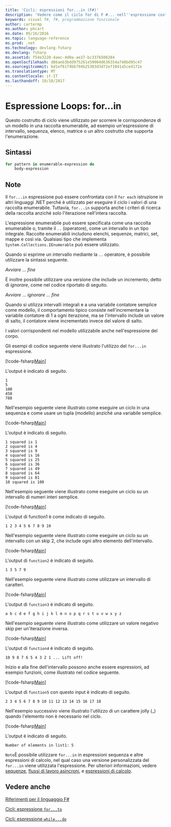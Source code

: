 ```yaml
---
title: 'Cicli: espressioni for...in (F#)'
description: 'Vedere come il ciclo for di F #... nell''espressione costrutto di ciclo viene utilizzato per scorrere le corrispondenze di un modello in una raccolta enumerabile.'
keywords: visual f#, f#, programmazione funzionale
author: cartermp
ms.author: phcart
ms.date: 05/16/2016
ms.topic: language-reference
ms.prod: .net
ms.technology: devlang-fsharp
ms.devlang: fsharp
ms.assetid: f54e3228-4aec-4d0a-ae37-bc3376508284
ms.openlocfilehash: d86aeb3bdd975261e59004d636354a740bd95c47
ms.sourcegitcommit: bd1ef61f4bb794b25383d3d72e71041a5ced172e
ms.translationtype: MT
ms.contentlocale: it-IT
ms.lasthandoff: 10/18/2017
---
```

# <a name="loops-forin-expression"></a>Espressione Loops: for...in

Questo costrutto di ciclo viene utilizzato per scorrere le corrispondenze di un modello in una raccolta enumerabile, ad esempio un'espressione di intervallo, sequenza, elenco, matrice o un altro costrutto che supporta l'enumerazione.


## <a name="syntax"></a>Sintassi

```fsharp
for pattern in enumerable-expression do
    body-expression
```

## <a name="remarks"></a>Note
Il `for...in` espressione può essere confrontata con il `for each` istruzione in altri linguaggi .NET perché è utilizzato per eseguire il ciclo i valori di una raccolta enumerabile. Tuttavia, `for...in` supporta anche i criteri di ricerca della raccolta anziché solo l'iterazione nell'intera raccolta.

L'espressione enumerabile può essere specificata come una raccolta enumerabile o, tramite il `..` (operatore), come un intervallo in un tipo integrale. Raccolte enumerabili includono elenchi, sequenze, matrici, set, mappe e così via. Qualsiasi tipo che implementa `System.Collections.IEnumerable` può essere utilizzato.

Quando si esprime un intervallo mediante la `..` operatore, è possibile utilizzare la sintassi seguente.

*Avviare* ... *fine*

È inoltre possibile utilizzare una versione che include un incremento, detto di *ignorare*, come nel codice riportato di seguito.

*Avviare* ... *ignorare* ... *fine*

Quando si utilizza intervalli integrali e a una variabile contatore semplice come modello, il comportamento tipico consiste nell'incrementare la variabile contatore di 1 a ogni iterazione, ma se l'intervallo include un valore di salto, il contatore viene incrementato invece del valore di salto.

I valori corrispondenti nel modello utilizzabile anche nell'espressione del corpo.

Gli esempi di codice seguente viene illustrato l'utilizzo del `for...in` espressione.

[!code-fsharp[Main](../../../samples/snippets/fsharp/lang-ref-2/snippet5201.fs)]

L'output è indicato di seguito.

```
1
5
100
450
788
```

Nell'esempio seguente viene illustrato come eseguire un ciclo in una sequenza e come usare un tupla (modello) anziché una variabile semplice.

[!code-fsharp[Main](../../../samples/snippets/fsharp/lang-ref-2/snippet5202.fs)]

L'output è indicato di seguito.

```
1 squared is 1
2 squared is 4
3 squared is 9
4 squared is 16
5 squared is 25
6 squared is 36
7 squared is 49
8 squared is 64
9 squared is 81
10 squared is 100
```

Nell'esempio seguente viene illustrato come eseguire un ciclo su un intervallo di numeri interi semplice.

[!code-fsharp[Main](../../../samples/snippets/fsharp/lang-ref-2/snippet5203.fs)]

L'output di function1 è come indicato di seguito.

```
1 2 3 4 5 6 7 8 9 10
```

Nell'esempio seguente viene illustrato come eseguire un ciclo su un intervallo con un skip 2, che include ogni altro elemento dell'intervallo.

[!code-fsharp[Main](../../../samples/snippets/fsharp/lang-ref-2/snippet5204.fs)]

L'output di `function2` è indicato di seguito.

```
1 3 5 7 9
```

Nell'esempio seguente viene illustrato come utilizzare un intervallo di caratteri.

[!code-fsharp[Main](../../../samples/snippets/fsharp/lang-ref-2/snippet5205.fs)]

L'output di `function3` è indicato di seguito.

```
a b c d e f g h i j k l m n o p q r s t u v w x y z
```

Nell'esempio seguente viene illustrato come utilizzare un valore negativo skip per un'iterazione inversa.

[!code-fsharp[Main](../../../samples/snippets/fsharp/lang-ref-2/snippet5208.fs)]

L'output di `function4` è indicato di seguito.

```
10 9 8 7 6 5 4 3 2 1 ... Lift off!
```

Inizio e alla fine dell'intervallo possono anche essere espressioni, ad esempio funzioni, come illustrato nel codice seguente.

[!code-fsharp[Main](../../../samples/snippets/fsharp/lang-ref-2/snippet5206.fs)]

L'output di `function5` con questo input è indicato di seguito.

```
2 3 4 5 6 7 8 9 10 11 12 13 14 15 16 17 18
```

Nell'esempio successivo viene illustrato l'utilizzo di un carattere jolly (_) quando l'elemento non è necessario nel ciclo.

[!code-fsharp[Main](../../../samples/snippets/fsharp/lang-ref-2/snippet5207.fs)]

L'output è indicato di seguito.

```
Number of elements in list1: 5
```

`Note`È possibile utilizzare `for...in` in espressioni sequenza e altre espressioni di calcolo, nel qual caso una versione personalizzata del `for...in` viene utilizzata l'espressione. Per ulteriori informazioni, vedere [sequenze](sequences.md), [flussi di lavoro asincroni](asynchronous-workflows.md), e [espressioni di calcolo](computation-expressions.md).


## <a name="see-also"></a>Vedere anche
[Riferimenti per il linguaggio F#](index.md)

[Cicli: espressione `for...to`](loops-for-to-expression.md)

[Cicli: espressione `while...do`](loops-while-do-expression.md)
